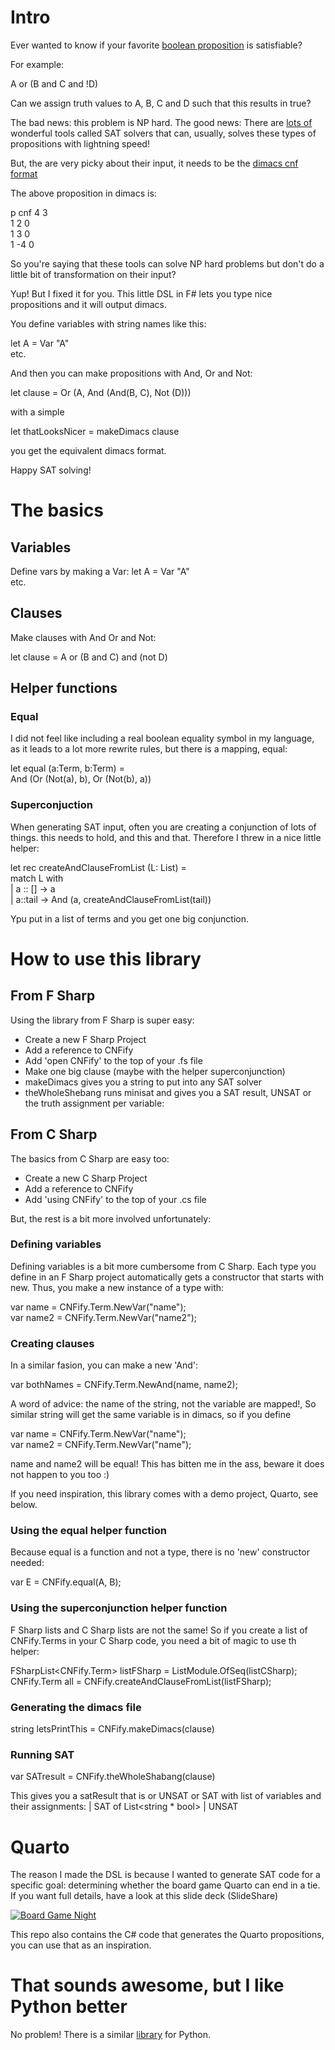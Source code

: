 # Intro

Ever wanted to know if your favorite [boolean proposition](https://en.wikipedia.org/wiki/Predicate_(mathematical_logic)) is satisfiable?

For example: 

A or (B and C and !D)

Can we assign truth values to A, B, C and D such that this results in true?

The bad news: this problem is NP hard. The good news: There are [lots of](http://www.satlive.org/solvers/) wonderful tools called SAT solvers that can, usually, solves these types of 
propositions with lightning speed! 

But, the are very picky about their input, it needs to be the [dimacs cnf format](http://www.satcompetition.org/2004/format-benchmarks2004.html)

The above proposition in dimacs is:

p cnf 4 3   
1 2 0   
1 3 0   
1 -4 0  

So you're saying that these tools can solve NP hard problems but don't do a little bit of transformation on their input? 

Yup! But I fixed it for you. This little DSL in F# lets you type nice propositions and it will output dimacs.

You define variables with string names like this:

let A = Var "A"  
etc.

And then you can make propositions with And, Or and Not:  

let clause = Or (A, And (And(B, C), Not (D)))

with a simple  

let thatLooksNicer = makeDimacs clause  

you get the equivalent dimacs format.  

Happy SAT solving!

# The basics

## Variables
 
Define vars by making a Var:
let A = Var "A"  
etc.

## Clauses 
Make clauses with And Or and Not:

let clause = A or (B and C) and (not D)  

## Helper functions

### Equal

I did not feel like including a real boolean equality symbol in my language, as it leads to a lot more rewrite rules, but there is a mapping, equal: 

let equal (a:Term, b:Term) =   
    And (Or (Not(a), b), Or (Not(b), a))  

### Superconjuction

When generating SAT input, often you are creating a conjunction of lots of things. this needs to hold, and this and that. Therefore I threw in a nice little helper:

let rec createAndClauseFromList (L: List<Term>) =   
    match L with  
    | a :: [] -> a  
    | a::tail -> And (a, createAndClauseFromList(tail))  

Ypu put in a list of terms and you get one big conjunction.

# How to use this library

## From F Sharp

Using the library from F Sharp is super easy:

 * Create a new F Sharp Project
 * Add a reference to CNFify
 * Add 'open CNFify' to the top of your .fs file
 * Make one big clause (maybe with the helper superconjunction) 
 * makeDimacs gives you a string to put into any SAT solver
 * theWholeShebang runs minisat and gives you a SAT result, UNSAT or the truth assignment per variable:
 
## From C Sharp

The basics from C Sharp are easy too:
 * Create a new C Sharp Project
 * Add a reference to CNFify
 * Add 'using CNFify' to the top of your .cs file

But, the rest is a bit more involved unfortunately:

### Defining variables

Defining variables  is a bit more cumbersome from C Sharp. Each type you define in an F Sharp project automatically gets a constructor that starts with new. Thus, you make a new instance of a type with:

var name = CNFify.Term.NewVar("name");  
var name2 = CNFify.Term.NewVar("name2");  

### Creating clauses 

In a similar fasion, you can make a new 'And':

var bothNames = CNFify.Term.NewAnd(name, name2);  

A word of advice: the name of the string, not the variable are mapped!, So similar string will get the same variable is in dimacs, so if you define

var name = CNFify.Term.NewVar("name");  
var name2 = CNFify.Term.NewVar("name");  

name and name2 will be equal! This has bitten me in the ass, beware it does not happen to you too :)

If you need inspiration, this library comes with a demo project, Quarto, see below.

### Using the equal helper function

Because equal is a function and not a type, there is no 'new' constructor needed:

var E = CNFify.equal(A, B);

### Using the superconjunction helper function

F Sharp lists and C Sharp lists are not the same! So if you create a list of CNFify.Terms in your C Sharp code, you need a bit of magic to use th helper:

FSharpList<CNFify.Term> listFSharp = ListModule.OfSeq(listCSharp);  
CNFify.Term all = CNFify.createAndClauseFromList(listFSharp);  

### Generating the dimacs file

string letsPrintThis = CNFify.makeDimacs(clause)

### Running SAT

var SATresult = CNFify.theWholeShabang(clause)

This gives you a satResult that is or UNSAT or SAT with list of variables and their assignments:
    | SAT of List<string * bool>
    | UNSAT

# Quarto

The reason I made the DSL is because I wanted to generate SAT code for a specific goal: determining whether the board game Quarto can end in a tie. If you want full details, have a look at this slide deck (SlideShare)

[![Board Game Night](http://image.slidesharecdn.com/felienne-online-150630181342-lva1-app6891/95/a-board-game-night-with-geeks-attacking-quarto-ties-with-sat-solvers-1-638.jpg?cb=1435688136)](http://slideshare.net/Felienne/a-board-game-night-with-geeks-attacking-quarto-ties-with-sat-solvers)

This repo also contains the C# code that generates the Quarto propositions, you can use that as an inspiration.

# That sounds awesome, but I like Python better

No problem! There is a similar [library](https://github.com/netom/satispy) for Python.
